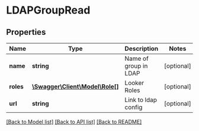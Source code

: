 # LDAPGroupRead

## Properties
Name | Type | Description | Notes
------------ | ------------- | ------------- | -------------
**name** | **string** | Name of group in LDAP | [optional] 
**roles** | [**\Swagger\Client\Model\Role[]**](Role.md) | Looker Roles | [optional] 
**url** | **string** | Link to ldap config | [optional] 

[[Back to Model list]](../README.md#documentation-for-models) [[Back to API list]](../README.md#documentation-for-api-endpoints) [[Back to README]](../README.md)


